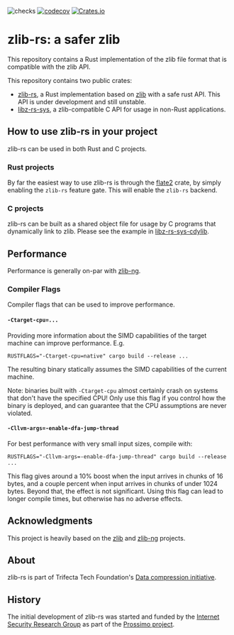 ![checks](https://github.com/trifectatechfoundation/zlib-rs/actions/workflows/checks.yaml/badge.svg?branch=main)
[![codecov](https://codecov.io/gh/trifectatechfoundation/zlib-rs/graph/badge.svg?token=KZLDE24YVL)](https://codecov.io/gh/trifectatechfoundation/zlib-rs)
[![Crates.io](https://img.shields.io/crates/v/libz-rs-sys.svg)](https://crates.io/crates/libz-rs-sys)


# zlib-rs: a safer zlib

This repository contains a Rust implementation of the zlib file format that is compatible with the zlib API.

This repository contains two public crates:

* [zlib-rs](https://crates.io/crates/zlib-rs/), a Rust implementation based on [zlib](https://www.zlib.net/manual.html)
  with a safe rust API. This API is under development and still unstable.
* [libz-rs-sys](https://crates.io/crates/libz-rs-sys/), a zlib-compatible C API for usage in non-Rust
  applications.

## How to use zlib-rs in your project

zlib-rs can be used in both Rust and C projects.

### Rust projects

By far the easiest way to use zlib-rs is through the [flate2](https://crates.io/crates/flate2) crate, by simply enabling the `zlib-rs` feature gate. This will enable the `zlib-rs`
backend.

### C projects

zlib-rs can be built as a shared object file for usage by C programs that dynamically link to zlib. Please see the example in [libz-rs-sys-cdylib](https://github.com/trifectatechfoundation/zlib-rs/tree/main/libz-rs-sys-cdylib).

## Performance

Performance is generally on-par with [zlib-ng].

### Compiler Flags

Compiler flags that can be used to improve performance.

#### `-Ctarget-cpu=...`

Providing more information about the SIMD capabilities of the target machine can improve performance. E.g.

```
RUSTFLAGS="-Ctarget-cpu=native" cargo build --release ...
```

The resulting binary statically assumes the SIMD capabilities of the current machine.

Note: binaries built with `-Ctarget-cpu` almost certainly crash on systems that don't have the specified CPU! Only use this flag if you control how the binary is deployed, and can guarantee that the CPU assumptions are never violated.

#### `-Cllvm-args=-enable-dfa-jump-thread`

For best performance with very small input sizes, compile with:

```
RUSTFLAGS="-Cllvm-args=-enable-dfa-jump-thread" cargo build --release ...
```

This flag gives around a 10% boost when the input arrives in chunks of 16 bytes, and a couple percent when input arrives in chunks of under 1024 bytes. Beyond that, the effect is not significant. Using this flag can lead to longer compile times, but otherwise has no adverse effects.

## Acknowledgments

This project is heavily based on the [zlib](https://github.com/madler/zlib) and [zlib-ng] projects.

## About

zlib-rs is part of Trifecta Tech Foundation's [Data compression initiative](https://trifectatech.org/initiatives/data-compression/).

## History

The initial development of zlib-rs was started and funded by the [Internet Security Research Group](https://www.abetterinternet.org/) as part of the [Prossimo project](https://www.memorysafety.org/).

[zlib-ng]: https://github.com/zlib-ng/zlib-ng
